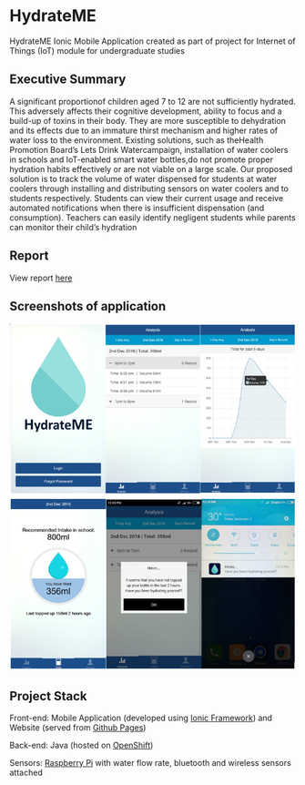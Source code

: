 # HydrateME

HydrateME Ionic Mobile Application created as part of project for Internet of Things (IoT) module for undergraduate studies

Executive Summary
------
A significant proportionof children aged 7 to 12 are not sufficiently hydrated. This adversely affects their cognitive development, 
ability to focus and a build-up of toxins in their body. They are more susceptible to dehydration and its effects due to an immature 
thirst mechanism and higher rates of water loss to the environment. Existing solutions, such as theHealth Promotion Board’s Lets
Drink Watercampaign, installation of water coolers in schools and IoT-enabled smart water bottles,do not promote proper hydration 
habits effectively or are not viable on a large scale.  Our proposed solution is to track the volume of water dispensed for students
at water coolers through installing and distributing sensors on water coolers and to students respectively. Students can view their 
current usage and receive automated notifications when there is insufficient dispensation (and consumption). Teachers can easily 
identify negligent students while parents can monitor their child’s hydration

Report
------

View report [here](https://www.dropbox.com/s/4xwzr0rje89tgf3/proj3-team5.pdf?dl=0)

Screenshots of application
------
![Landing](./images/screenshots.png)

Project Stack
------
Front-end: Mobile Application (developed using [Ionic Framework](https://ionicframework.com/)) and Website (served from [Github Pages](https://pages.github.com/))

Back-end: Java (hosted on [OpenShift](https://www.openshift.com/))

Sensors: [Raspberry Pi](https://www.raspberrypi.org/) with water flow rate, bluetooth and wireless sensors attached

